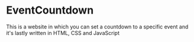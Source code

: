 # EventCountdown
This is a website in which you can set a countdown to a specific event and it's lastly written in HTML, CSS and JavaScript
